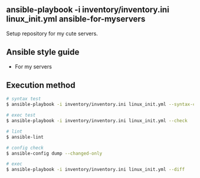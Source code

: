 ## ansible-playbook -i inventory/inventory.ini linux_init.yml ansible-for-myservers
Setup repository for my cute servers.

## Ansible style guide

* For my servers

## Execution method

``` bash
# syntax test
$ ansible-playbook -i inventory/inventory.ini linux_init.yml --syntax-check

# exec test
$ ansible-playbook -i inventory/inventory.ini linux_init.yml --check

# lint
$ ansible-lint

# config check
$ ansible-config dump --changed-only

# exec
$ ansible-playbook -i inventory/inventory.ini linux_init.yml --diff
```
